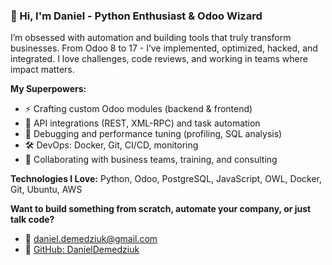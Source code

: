 ### 👋 Hi, I'm Daniel - Python Enthusiast & Odoo Wizard

I’m obsessed with automation and building tools that truly transform businesses. From Odoo 8 to 17 - I’ve implemented, optimized, hacked, and integrated. I love challenges, code reviews, and working in teams where impact matters.

**My Superpowers:**
- ⚡ Crafting custom Odoo modules (backend & frontend)
- 🔗 API integrations (REST, XML-RPC) and task automation
- 🐞 Debugging and performance tuning (profiling, SQL analysis)
- 🛠️ DevOps: Docker, Git, CI/CD, monitoring
- 🤝 Collaborating with business teams, training, and consulting

**Technologies I Love:**
Python, Odoo, PostgreSQL, JavaScript, OWL, Docker, Git, Ubuntu, AWS

**Want to build something from scratch, automate your company, or just talk code?**
- 📧 [daniel.demedziuk@gmail.com](mailto:daniel.demedziuk@gmail.com)
- 🐙 [GitHub: DanielDemedziuk](https://github.com/danieldemedziuk)
